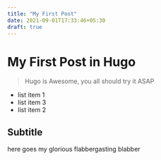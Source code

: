 ```yaml
---
title: "My First Post"
date: 2021-09-01T17:33:46+05:30
draft: true
---
```


# My First Post in Hugo

> Hugo is Awesome, you all should try it ASAP

- list item 1
- list item 3
- list item 2

## Subtitle

here goes my glorious flabbergasting blabber
